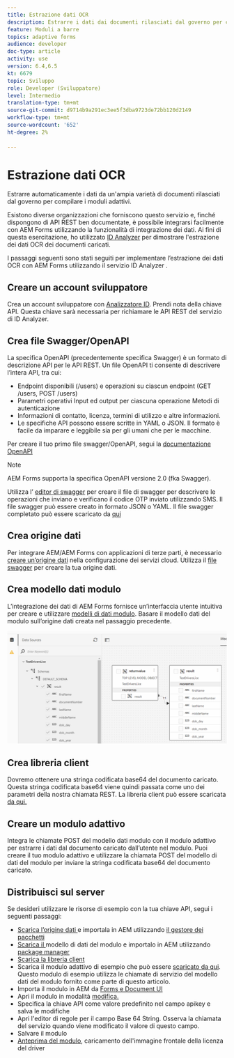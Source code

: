 ```yaml
---
title: Estrazione dati OCR
description: Estrarre i dati dai documenti rilasciati dal governo per compilare i moduli.
feature: Moduli a barre
topics: adaptive forms
audience: developer
doc-type: article
activity: use
version: 6.4,6.5
kt: 6679
topic: Sviluppo
role: Developer (Sviluppatore)
level: Intermedio
translation-type: tm+mt
source-git-commit: d9714b9a291ec3ee5f3dba9723de72bb120d2149
workflow-type: tm+mt
source-wordcount: '652'
ht-degree: 2%

---
```




# Estrazione dati OCR

Estrarre automaticamente i dati da un&#39;ampia varietà di documenti rilasciati dal governo per compilare i moduli adattivi.

Esistono diverse organizzazioni che forniscono questo servizio e, finché dispongono di API REST ben documentate, è possibile integrarsi facilmente con AEM Forms utilizzando la funzionalità di integrazione dei dati. Ai fini di questa esercitazione, ho utilizzato [ID Analyzer](https://www.idanalyzer.com/) per dimostrare l&#39;estrazione dei dati OCR dei documenti caricati.

I passaggi seguenti sono stati seguiti per implementare l’estrazione dei dati OCR con AEM Forms utilizzando il servizio ID Analyzer .

## Creare un account sviluppatore

Crea un account sviluppatore con [Analizzatore ID](https://portal.idanalyzer.com/signin.html). Prendi nota della chiave API. Questa chiave sarà necessaria per richiamare le API REST del servizio di ID Analyzer.

## Crea file Swagger/OpenAPI

La specifica OpenAPI (precedentemente specifica Swagger) è un formato di descrizione API per le API REST. Un file OpenAPI ti consente di descrivere l’intera API, tra cui:

* Endpoint disponibili (/users) e operazioni su ciascun endpoint (GET /users, POST /users)
* Parametri operativi Input ed output per ciascuna operazione
Metodi di autenticazione
* Informazioni di contatto, licenza, termini di utilizzo e altre informazioni.
* Le specifiche API possono essere scritte in YAML o JSON. Il formato è facile da imparare e leggibile sia per gli umani che per le macchine.

Per creare il tuo primo file swagger/OpenAPI, segui la [documentazione OpenAPI](https://swagger.io/docs/specification/2-0/basic-structure/)

>[!NOTE]
> AEM Forms supporta la specifica OpenAPI versione 2.0 (fka Swagger).

Utilizza l’ [editor di swagger](https://editor.swagger.io/) per creare il file di swagger per descrivere le operazioni che inviano e verificano il codice OTP inviato utilizzando SMS. Il file swagger può essere creato in formato JSON o YAML. Il file swagger completato può essere scaricato da [qui](assets/drivers-license-swagger.zip)

## Crea origine dati

Per integrare AEM/AEM Forms con applicazioni di terze parti, è necessario [creare un’origine dati](https://docs.adobe.com/content/help/en/experience-manager-learn/forms/ic-web-channel-tutorial/parttwo.html) nella configurazione dei servizi cloud. Utilizza il [file swagger](assets/drivers-license-swagger.zip) per creare la tua origine dati.

## Crea modello dati modulo

L’integrazione dei dati di AEM Forms fornisce un’interfaccia utente intuitiva per creare e utilizzare [modelli di dati modulo](https://docs.adobe.com/content/help/en/experience-manager-65/forms/form-data-model/create-form-data-models.html). Basare il modello dati del modulo sull’origine dati creata nel passaggio precedente.

![fdm](assets/test-dl-fdm.PNG)

## Crea libreria client

Dovremo ottenere una stringa codificata base64 del documento caricato. Questa stringa codificata base64 viene quindi passata come uno dei parametri della nostra chiamata REST.
La libreria client può essere scaricata [da qui.](assets/drivers-license-client-lib.zip)

## Creare un modulo adattivo

Integra le chiamate POST del modello dati modulo con il modulo adattivo per estrarre i dati dal documento caricato dall’utente nel modulo. Puoi creare il tuo modulo adattivo e utilizzare la chiamata POST del modello di dati del modulo per inviare la stringa codificata base64 del documento caricato.

## Distribuisci sul server

Se desideri utilizzare le risorse di esempio con la tua chiave API, segui i seguenti passaggi:

* [Scarica l’origine dati ](assets/drivers-license-source.zip) e importala in AEM utilizzando  [il gestore dei pacchetti](http://localhost:4502/crx/packmgr/index.jsp)
* [Scarica il ](assets/drivers-license-fdm.zip) modello di dati del modulo e importalo in AEM utilizzando  [package manager](http://localhost:4502/crx/packmgr/index.jsp)
* [Scarica la libreria client](assets/drivers-license-client-lib.zip)
* Scarica il modulo adattivo di esempio che può essere [scaricato da qui](assets/adaptive-form-dl.zip). Questo modulo di esempio utilizza le chiamate di servizio del modello dati del modulo fornito come parte di questo articolo.
* Importa il modulo in AEM da [Forms e Document UI](http://localhost:4502/aem/forms.html/content/dam/formsanddocuments)
* Apri il modulo in modalità [modifica.](http://localhost:4502/editor.html/content/forms/af/driverslicenseandpassport.html)
* Specifica la chiave API come valore predefinito nel campo apikey e salva le modifiche
* Apri l&#39;editor di regole per il campo Base 64 String. Osserva la chiamata del servizio quando viene modificato il valore di questo campo.
* Salvare il modulo
* [Anteprima del modulo](http://localhost:4502/content/dam/formsanddocuments/driverslicenseandpassport/jcr:content?wcmmode=disabled), caricamento dell&#39;immagine frontale della licenza del driver


